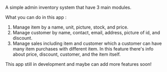 A simple admin inventory system that have 3 main modules.

What you can do in this app :
1. Manage item by a name, unit, picture, stock, and price.
2. Manage customer by name, contact, email, address, picture of id, and discount.
3. Manage sales including item and customer which a customer can have many item purchases with different item. 
   In this feature there's info about price, discount, customer, and the item itself.

This app still in development and maybe can add more features soon! 
